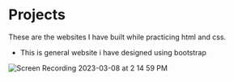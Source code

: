 # Projects
These are the websites I have built while practicing html and css.

* This is general website i have designed using bootstrap 

![Screen Recording 2023-03-08 at 2 14 59 PM](https://user-images.githubusercontent.com/86514109/223665832-63f8fd6a-acb3-4c86-a32b-9e2e89800a2f.gif)

